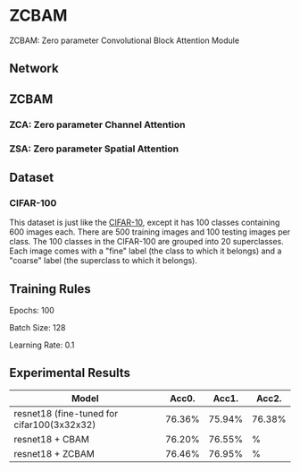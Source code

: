 # ZCBAM
ZCBAM: Zero parameter Convolutional Block Attention Module



## Network


## ZCBAM

### ZCA: Zero parameter Channel Attention

### ZSA: Zero parameter Spatial Attention

## Dataset

### CIFAR-100

This dataset is just like the [CIFAR-10](https://www.cs.toronto.edu/~kriz/cifar.html), except it has 100 classes containing 600 images each. There are 500 training images and 100 testing images per class. The 100 classes in the CIFAR-100 are grouped into 20 superclasses. Each image comes with a "fine" label (the class to which it belongs) and a "coarse" label (the superclass to which it belongs).


## Training Rules

Epochs: 100

Batch Size: 128

Learning Rate: 0.1

## Experimental Results

| Model             | Acc0.        | Acc1.        | Acc2.        |
| ----------------- | ----------- | ----------- | ----------- |
| resnet18 (fine-tuned for cifar100(3x32x32)| 76.36%      | 75.94%      | 76.38%      |
| resnet18 + CBAM           |  76.20% | 76.55%      |       %|
| resnet18 + ZCBAM           |  76.46% |       76.95%|       %|
